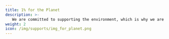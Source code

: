 ```yaml
---
title: 1% for the Planet
description: >-
   We are committed to supporting the environment, which is why we are proud to be a member of <a href="https://onepercentfortheplanet.org/">1% for the Planet</a>. This global network of businesses and individuals pledge to donate 1% of their annual sales to environmental nonprofits. By supporting 1% for the Planet, we are able to give back to the planet in a meaningful way, and help ensure a more sustainable future for generations to come. 
weight: 2
icon: /img/supports/img_for_planet.png
---
```


